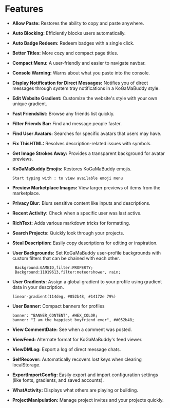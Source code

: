 # Features

- **Allow Paste:** Restores the ability to copy and paste anywhere.
  
- **Auto Blocking:** Efficiently blocks users automatically.

- **Auto Badge Redeem:** Redeem badges with a single click.

- **Better Titles:** More cozy and compact page titles.

- **Compact Menu:** A user-friendly and easier to navigate navbar.

- **Console Warning:** Warns about what you paste into the console.

- **Display Notification for Direct Messages:** Notifies you of direct messages through system tray notifications in a KoGaMaBuddy style.

- **Edit Website Gradient:** Customize the website's style with your own unique gradient.

- **Fast Friendslist:** Browse any friends list quickly.

- **Filter Friends Bar:** Find and message people faster.

- **Find User Avatars:** Searches for specific avatars that users may have.

- **Fix ThisHTML:** Resolves description-related issues with symbols.

- **Get Image Strokes Away:** Provides a transparent background for avatar previews.

- **KoGaMaBuddy Emojis:** Restores KoGaMaBuddy emojis. <br>
  ```
  Start typing with : to view available emoji menu
  ```

- **Preview Marketplace Images:** View larger previews of items from the marketplace.

- **Privacy Blur:** Blurs sensitive content like inputs and descriptions.

- **Recent Activity:** Check when a specific user was last active.

- **RichText:** Adds various markdown tricks for formatting.

- **Search Projects:** Quickly look through your projects.

- **Steal Description:** Easily copy descriptions for editing or inspiration.

- **User Backgrounds:** Set KoGaMaBuddy user-profile backgrounds with custom filters that can be chained with each other.
  ```
   Background:GAMEID,filter:PROPERTY; 
   Background:11019613,filter:meteorshower, rain; 
  ```

- **User Gradients:** Assign a global gradient to your profile using gradient data in your description.
  ```
  linear-gradient(114deg, #052b48, #14172e 79%) 
  ```

- **User Banner:** Compact banners for profiles <br>
  ```
  banner: "BANNER_CONTENT", #HEX_COLOR;
  banner: "I am the happiest boyfriend ever", ##052b48;
  ```

- **View CommentDate:** See when a comment was posted.

- **ViewFeed:** Alternate format for KoGaMaBuddy's feed viewer.

- **ViewDMLog:** Export a log of direct message chats.

- **SelfRecover:** Automatically recovers lost keys when clearing localStorage.

- **ExportImportConfig:** Easily export and import configuration settings (like fonts, gradients, and saved accounts).

- **WhatActivity:** Displays what others are playing or building.

- **ProjectManipulation:** Manage project invites and your projects quickly.
